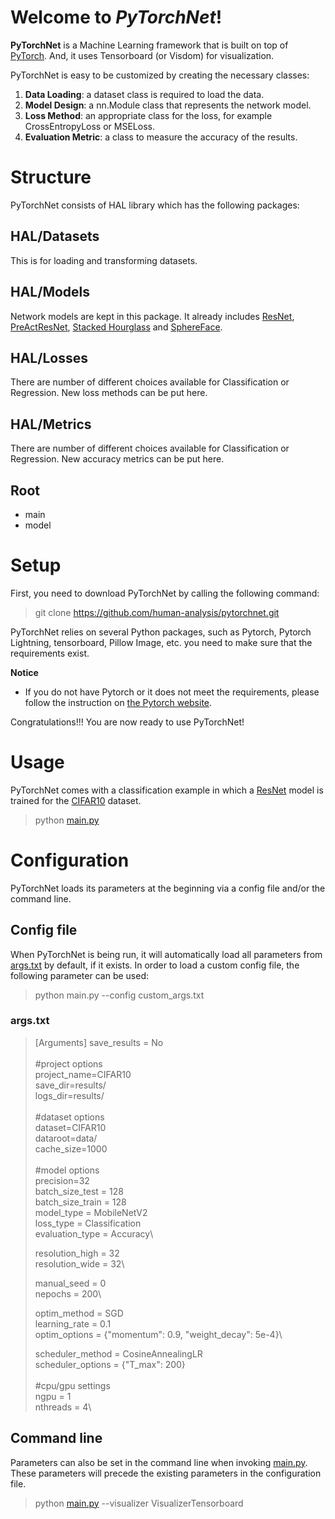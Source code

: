 
# Welcome to *PyTorchNet*!

****PyTorchNet**** is a Machine Learning framework that is built on top of [PyTorch](https://github.com/pytorch/pytorch). And, it uses Tensorboard (or Visdom) for visualization.

PyTorchNet is easy to be customized by creating the necessary classes:
 1. **Data Loading**: a dataset class is required to load the data.
 2. **Model Design**: a nn.Module class that represents the network model.
 3. **Loss Method**: an appropriate class for the loss, for example CrossEntropyLoss or MSELoss.
 4. **Evaluation Metric**: a class to measure the accuracy of the results.

# Structure
PyTorchNet consists of HAL library which has the following packages:
## HAL/Datasets

This is for loading and transforming datasets.
## HAL/Models

Network models are kept in this package. It already includes [ResNet](https://arxiv.org/abs/1512.03385), [PreActResNet](https://arxiv.org/abs/1603.05027), [Stacked Hourglass](https://arxiv.org/abs/1603.06937) and [SphereFace](https://arxiv.org/abs/1704.08063).
## HAL/Losses

There are number of different choices available for Classification or Regression. New loss methods can be put here.
## HAL/Metrics

There are number of different choices available for Classification or Regression. New accuracy metrics can be put here.

## Root

 - main
 - model

# Setup
First, you need to download PyTorchNet by calling the following command:
> git clone https://github.com/human-analysis/pytorchnet.git

PyTorchNet relies on several Python packages, such as Pytorch, Pytorch Lightning, tensorboard, Pillow Image, etc. you need to make sure that the requirements exist.



**Notice**

* If you do not have Pytorch or it does not meet the requirements, please follow the instruction on [the Pytorch website](http://pytorch.org/#pip-install-pytorch).

Congratulations!!! You are now ready to use PyTorchNet!

# Usage

PyTorchNet comes with a classification example in which a [ResNet](https://arxiv.org/abs/1512.03385) model is trained for the [CIFAR10](https://www.cs.toronto.edu/~kriz/cifar.html) dataset.

> python [main.py](https://github.com/human-analysis/pytorchnet/blob/dev/main.py)

# Configuration

PyTorchNet loads its parameters at the beginning via a config file and/or the command line.
## Config file
When PyTorchNet is being run, it will automatically load all parameters from [args.txt](https://github.com/human-analysis/pytorchnet/blob/master/args.txt) by default, if it exists. In order to load a custom config file, the following parameter can be used:
> python main.py --config custom_args.txt
### args.txt
> [Arguments]
> save_results = No\
> \
> #project options\
> project_name=CIFAR10\
> save_dir=results/\
> logs_dir=results/\
> \
> #dataset options\
> dataset=CIFAR10\
> dataroot=data/\
> cache_size=1000\
> \
> #model options\
> precision=32\
> batch_size_test = 128\
> batch_size_train = 128\
> model_type = MobileNetV2\
> loss_type = Classification\
> evaluation_type = Accuracy\
>
> resolution_high = 32\
> resolution_wide = 32\
>
> manual_seed = 0\
> nepochs = 200\
>
> optim_method = SGD\
> learning_rate = 0.1\
> optim_options = {"momentum": 0.9, "weight_decay": 5e-4}\
>
> scheduler_method = CosineAnnealingLR\
> scheduler_options = {"T_max": 200}\
> \
> #cpu/gpu settings\
> ngpu = 1\
> nthreads = 4\



## Command line
Parameters can also be set in the command line when invoking [main.py](https://github.com/human-analysis/pytorchnet/blob/master/main.py). These parameters will precede the existing parameters in the configuration file.
> python [main.py](https://github.com/human-analysis/pytorchnet/blob/master/main.py) --visualizer VisualizerTensorboard

